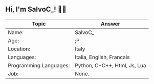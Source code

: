 ## Hi, I'm SalvoC_! 👨‍💻


 Topic | Answer
------------ | -------------
Name: | SalvoC_
Age: | ;P
Location: | Italy
Languages: | Italia, English, Francais
Programming Languages: | Python, C-C++, Html, Js, Lua
Job: | None.
